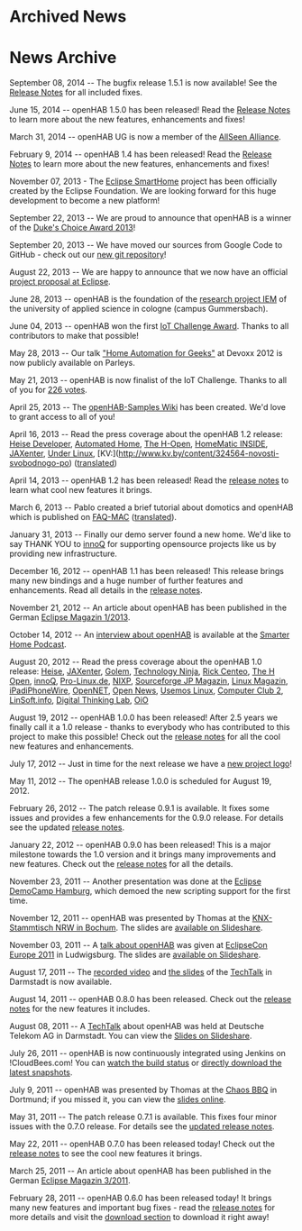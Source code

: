 # Archived News

# News Archive

September 08, 2014 -- The bugfix release 1.5.1 is now available! See the [Release Notes](https://github.com/openhab/openhab/wiki/Release-Notes-1.5) for all included fixes.

June 15, 2014 -- openHAB 1.5.0 has been released! Read the [Release Notes](https://github.com/openhab/openhab/wiki/Release-Notes-1.5) to learn more about the new features, enhancements and fixes!

March 31, 2014 -- openHAB UG is now a member of the [AllSeen Alliance](https://allseenalliance.org/).

February 9, 2014 -- openHAB 1.4 has been released! Read the [Release Notes](https://github.com/openhab/openhab/wiki/Release-Notes-1.4) to learn more about the new features, enhancements and fixes!

November 07, 2013 - The [Eclipse SmartHome](http://www.eclipse.org/smarthome) project has been officially created by the Eclipse Foundation. We are looking forward for this huge development to become a new platform!

September 22, 2013 -- We are proud to announce that openHAB is a winner of the [Duke's Choice Award 2013](https://www.java.net/dukeschoice)!

September 20, 2013 -- We have moved our sources from Google Code to GitHub - check out our [new git repository](https://github.com/openhab/openhab)!

August 22, 2013 -- We are happy to announce that we now have an official [project proposal at Eclipse](http://eclipse.org/proposals/technology.smarthome/). 

June 28, 2013 -- openHAB is the foundation of the [research project IEM](http://www.oberberg-aktuell.de/index.php?id=144&tx_ttnews%5Btt_news%5D=147147) of the university of applied science in cologne (campus Gummersbach).

June 04, 2013 -- openHAB won the first [IoT Challenge Award](http://iotevent.eu/announcement-the-winner-of-the-iot-challenge-2013/). Thanks to all contributors to make that possible!

May 28, 2013 -- Our talk ["Home Automation for Geeks"](http://parleys.com/play/5148922b0364bc17fc56c8c3) at Devoxx 2012 is now publicly available on Parleys.

May 21, 2013 -- openHAB is now finalist of the IoT Challenge. Thanks to all of you for [226 votes](http://challenge.iotevent.eu).

April 25, 2013 -- The [openHAB-Samples Wiki](https://code.google.com/p/openhab-samples/) has been created. We'd love to grant access to all of you!

April 16, 2013 -- Read the press coverage about the openHAB 1.2 release: [Heise Developer](http://www.heise.de/developer/meldung/30-Bindings-fuer-openHAB-1-2-1842540.html), [Automated Home](http://www.automatedhome.co.uk/software/latest-open-home-automation-bus-openhab-update-brings-raft-of-new-features.html), [The H-Open](http://www.h-online.com/open/news/item/30-bindings-for-openHAB-1-2-1843052.html), [HomeMatic INSIDE](http://www.homematic-inside.de/software/java/item/openhab), [JAXenter](http://it-republik.de/jaxenter/news/Licht-Pflanzen-Raumtemperatur-Heim-Automatisierung-mit-openHAB-067041.html), [Under Linux](https://under-linux.org/content.php?r=6201-Lançado-openHAB-1-2), [KV:\](http://www.kv.by/content/324564-novosti-svobodnogo-po) ([translated](http://www.google.com/translate?hl=en&ie=UTF8&sl=auto&tl=en&u=http%3A%2F%2Fwww.kv.by%2Fcontent%2F324564-novosti-svobodnogo-po))

April 14, 2013 -- openHAB 1.2 has been released! Read the [release notes](ReleaseNotes12) to learn what cool new features it brings.

March 6, 2013 -- Pablo created a brief tutorial about domotics and openHAB which is published on [FAQ-MAC](http://www.faq-mac.com/tutoriales/smarthome-tu-propio-sistema-domotico-ios-mac-pablo-romeu/49653) ([translated](http://t.co/RXs4eRQSBb)).

January 31, 2013 -- Finally our demo server found a new home. We'd like to say THANK YOU to [innoQ](http://www.innoq.com) for supporting opensource projects like us by providing new infrastructure.

December 16, 2012 -- openHAB 1.1 has been released! This release brings many new bindings and a huge number of further features and enhancements. Read all details in the [release notes](http://code.google.com/p/openhab/wiki/ReleaseNotes11).

November 21, 2012 -- An article about openHAB has been published in the German [Eclipse Magazin 1/2013](http://it-republik.de/jaxenter/artikel/openHAB-Die-Welt-der-Dinge-in-der-Hand-5542.html).

October 14, 2012 -- An [interview about openHAB](http://podcast.smarter-home.at/sh012/) is available at the [Smarter Home Podcast](http://podcast.smarter-home.at/).

August 20, 2012 -- Read the press coverage about the openHAB 1.0 release: [Heise](http://www.heise.de/newsticker/meldung/Quelloffene-Heimautomatisierung-mit-openHAB-1-0-1670540.html), [JAXenter](http://it-republik.de/jaxenter/news/openHAB-1.0-Heimautomatisierung-%E0-la-Open-Source-064295.html), [Golem](http://www.golem.de/news/openhab-1-0-offene-plattform-fuer-die-heimautomation-1208-93960.html), [Technology Ninja](http://www.schrankmonster.de/2012/08/20/openhab/), [Rick Centeo](http://rickcenteno.wordpress.com/2012/08/21/openhab-aycontrol-and-openremote/), [The H Open](http://www.h-online.com/open/news/item/Version-1-0-of-openHAB-home-automation-bus-arrives-1671163.html), [innoQ](http://www.innoq.com/de/news/openhab-1-0-heimautomatisierung-a-la-open-source), [Pro-Linux.de](http://www.pro-linux.de/news/1/18764/openhab-offene-plattform-fuer-heimautomation.html), [NIXP](http://www.nixp.ru/news/openHAB-1-0-Open-Source-платформа-на-Java-для-организации-умного-дома.html), [Sourceforge JP Magazin](http://sourceforge.jp/magazine/12/08/22/0553240), [Linux Magazin](http://www.linuxnewmedia.com.br/lm/noticia/uma_casa_em_codigo_aberto_com_o_openhab), [iPadiPhoneWire](http://app.iwire.jp/apps/492054521/openHAB), [OpenNET](http://www.opennet.ru/opennews/art.shtml?num=34662), [Open News](http://www.open-news.lv/8715-openhab-1-0-atverta-platforma-gudras-majas-vadisanai), [Usemos Linux](http://usemoslinux.blogspot.com/2012/08/openhab-automatizacion-del-hogar-al.html), [Computer Club 2](http://www.cczwei.de/index.php?id=issuearchive&issueid=419), [LinSoft.info](http://linsoft.info/soft/openhab.html), [Digital Thinking Lab](http://dtl.dhbw-vs.de/blog/2012/08/24/heimautomatisierung-mit-openhab/), [OiO](http://blog.oio.de/2011/08/19/osgi-basierte-heimautomatisierung/)

August 19, 2012 -- openHAB 1.0.0 has been released! After 2.5 years we finally call it a 1.0 release - thanks to everybody who has contributed to this project to make this possible! Check out the [release notes](http://code.google.com/p/openhab/wiki/ReleaseNotes10) for all the cool new features and enhancements.

July 17, 2012 -- Just in time for the next release we have a <a href="http://wiki.openhab.googlecode.com/hg/images/openHAB_Logo.png">new project logo</a>!

May 11, 2012 -- The openHAB release 1.0.0 is scheduled for August 19, 2012.

February 26, 2012 -- The patch release 0.9.1 is available. It fixes some issues and provides a few enhancements for the 0.9.0 release. For details see the updated [release notes](ReleaseNotes09).

January 22, 2012 -- openHAB 0.9.0 has been released! This is a major milestone towards the 1.0 version and it brings many improvements and new features. Check out the [release notes](ReleaseNotes09) for all the details.

November 23, 2011 -- Another presentation was done at the [Eclipse DemoCamp Hamburg](http://wiki.eclipse.org/Eclipse_DemoCamps_November_2011/Hamburg), which demoed the new scripting support for the first time.

November 12, 2011 -- openHAB was presented by Thomas at the [KNX-Stammtisch NRW in Bochum](http://knx-user-forum.de/knxuf-stammtische/15195-stammtisch-ruhrgebiet-2011-a.html). The slides are [available on Slideshare](http://www.slideshare.net/teichsta/openhab-knx-stammtisch-nrw-12112011).

November 03, 2011 -- A [talk about openHAB](http://www.eclipsecon.org/europe2011/sessions/eclipsehome-%E2%80%93-home-automation-practice) was given at [EclipseCon Europe 2011](http://www.eclipsecon.org/europe2011/) in Ludwigsburg. The slides are [available on Slideshare](http://www.slideshare.net/xthirtynine/openhab-ece2011).

August 17, 2011 -- The [recorded video](http://www.youtube.com/watch?v=m6A-Zew0DBc) and [the slides](http://www.developergarden.com/fileadmin/microsites/ApiProject/Dokumente/Dokumentation/PDFs/Presentations/openhab_techtalk.pdf) of the [TechTalk](http://www.developergarden.com/apis/techtalk/openhab-home-automation-in-practice) in Darmstadt is now available.

August 14, 2011 -- openHAB 0.8.0 has been released. Check out the [release notes](ReleaseNotes08) for the new features it includes.

August 08, 2011 -- A [TechTalk](http://www.developergarden.com/apis/techtalk/openhab-home-automation-in-practice) about openHAB was held at Deutsche Telekom AG in Darmstadt. You can view the [Slides on Slideshare](http://www.slideshare.net/xthirtynine/openhab-techtalk-developergarden-darmstadt).

July 26, 2011 -- openHAB is now continuously integrated using Jenkins on !CloudBees.com! You can [watch the build status](https://openhab.ci.cloudbees.com/) or [directly download the latest snapshots](https://openhab.ci.cloudbees.com/job/openHAB/lastSuccessfulBuild/artifact/distribution/target/).

July 9, 2011 -- openHAB was presented by Thomas at the [Chaos BBQ](http://bbq.ctdo.de) in Dortmund; if you missed it, you can view the [slides online](http://www.slideshare.net/teichsta/openhab-chaos-bbq-dortmund).

May 31, 2011 -- The patch release 0.7.1 is available. This fixes four minor issues with the 0.7.0 release. For details see the [updated release notes](RelaseNotes070).

May 22, 2011 -- openHAB 0.7.0 has been released today! Check out the [release notes](RelaseNotes070) to see the cool new features it brings.

March 25, 2011 -- An article about openHAB has been published in the German [Eclipse Magazin 3/2011](http://it-republik.de/jaxenter/artikel/Home-Smart-Home-Heimautomatisierung-mit-OSGi-3833.html).

February 28, 2011 -- openHAB 0.6.0 has been released today! It brings many new features and important bug fixes - read the [release notes](ReleaseNotes060) for more details and visit the [download section](http://code.google.com/p/openhab/downloads/list) to download it right away!
